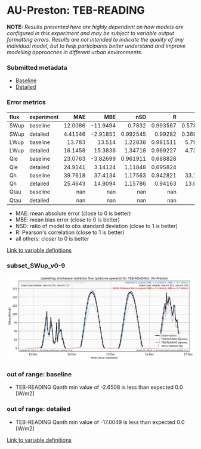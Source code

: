 # AU-Preston: TEB-READING

**NOTE:** *Results presented here are highly dependent on how models are configured in this experiment and may be subject to variable output formatting errors. Results are not intended to indicate the quality of any individual model, but to help participants better understand and improve modelling approaches in different urban environments.*

### Submitted metadata

- [Baseline](TEB-READING_AU-Preston_baseline_attrs.md)
- [Detailed](TEB-READING_AU-Preston_detailed_attrs.md)

### Error metrics

| flux   | experiment   |       MAE |       MBE |        nSD |          R |        5th |         95th |      RMSE |      cRMSE |      AMBE |        1-nSD |          1-R |    nSkewness |   nKurtosis |     Overlap |
|:-------|:-------------|----------:|----------:|-----------:|-----------:|-----------:|-------------:|----------:|-----------:|----------:|-------------:|-------------:|-------------:|------------:|------------:|
| SWup   | baseline     |  12.0086  | -11.9494  |   0.7832   |   0.993567 |   0.578185 |  31.4494     |  16.3308  |   0.238911 |  11.9494  |   0.2168     |   0.00643284 |   0.00155888 |    0.01327  |   0.0764905 |
| SWup   | detailed     |   4.41146 |  -2.91851 |   0.992545 |   0.99282  |   0.369177 |   0.00111129 |   6.29129 |   0.119622 |   2.91851 |   0.00745494 |   0.00718041 |   0.173384   |    0.35392  |   0.0685983 |
| LWup   | baseline     |  13.783   |  13.514   |   1.22838  |   0.981511 |   5.79705  |  38.394      |  18.841   |   0.312381 |  13.514   |   0.228382   |   0.0184889  |   0.132351   |    0.190952 |   0.107923  |
| LWup   | detailed     |  16.1458  |  15.3836  |   1.34718  |   0.969227 |   4.73466  |  52.9727     |  24.4131  |   0.451054 |  15.3836  |   0.34718    |   0.0307733  |   0.207759   |    0.378506 |   0.104675  |
| Qle    | baseline     |  23.0763  |  -3.82699 |   0.961911 |   0.688828 |  10.1      |  16.7179     |  38.0125  |   0.774655 |   3.82699 |   0.0380907  |   0.311172   |   0.178554   |    0.292673 |   0.316771  |
| Qle    | detailed     |  24.9141  |   3.14124 |   1.11848  |   0.695824 |  10.1      |  40.6939     |  40.8058  |   0.833346 |   3.14124 |   0.118475   |   0.304176   |   0.0112958  |    0.523484 |   0.28696   |
| Qh     | baseline     |  39.7618  |  37.4134  |   1.17563  |   0.942821 |  33.1432   |  83.6676     |  52.8383  |   0.406559 |  37.4134  |   0.175633   |   0.0571793  |   0.061121   |    0.276935 |   0.37243   |
| Qh     | detailed     |  25.4643  |  14.9094  |   1.15786  |   0.94163  |  13.0717   |  55.6724     |  39.6309  |   0.400112 |  14.9094  |   0.157865   |   0.0583699  |   0.0732014  |    0.325582 |   0.175218  |
| Qtau   | baseline     | nan       | nan       | nan        | nan        | nan        | nan          | nan       | nan        | nan       | nan          | nan          | nan          |  nan        | nan         |
| Qtau   | detailed     | nan       | nan       | nan        | nan        | nan        | nan          | nan       | nan        | nan       | nan          | nan          | nan          |  nan        | nan         |

 - MAE: mean absolute error (close to 0 is better)
 - MBE: mean bias error (close to 0 is better)
 - NSD: ratio of model to obs standard deviation (close to 1 is better)
 - R: Pearson's correlation (close to 1 is better)
 - all others: closer to 0 is better

[Link to variable definitions](../modelattrs/variable_definitions.md)

### <a name="subset_swup_v0-9"></a>subset_SWup_v0-9
[![TEB-READING_AU-Preston_subset_SWup_v0-9.png](TEB-READING_AU-Preston_subset_SWup_v0-9.png)](TEB-READING_AU-Preston_subset_SWup_v0-9.png)

### out of range: baseline

 - TEB-READING Qanth min value of -2.6508 is less than expected 0.0 [W/m2]

### out of range: detailed

 - TEB-READING Qanth min value of -17.0049 is less than expected 0.0 [W/m2]


[Link to variable definitions](../modelattrs/variable_definitions.md)

